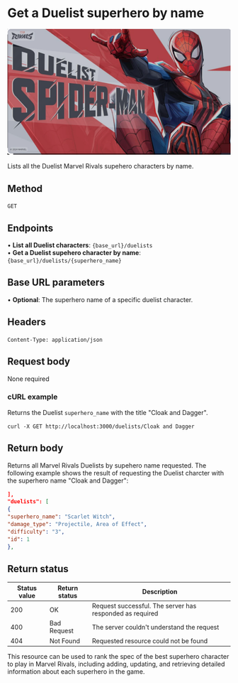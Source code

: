 # Get a Duelist superhero by name

![alt text](<../media/Duelist 2.png>)

Lists all the Duelist Marvel Rivals supehero characters by name.

## Method

`GET`

## Endpoints
•	**List all Duelist characters**: `{base_url}/duelists` <br>
•	**Get a Duelist supehero character by name**: `{base_url}/duelists/{superhero_name}`  

## Base URL parameters
•	**Optional**: The superhero name of a specific duelist character.

## Headers

`Content-Type: application/json`

## Request body

None required

### cURL example
Returns the Duelist `superhero_name` with the title "Cloak and Dagger".

```
curl -X GET http://localhost:3000/duelists/Cloak and Dagger
```

## Return body
Returns all Marvel Rivals Duelists by supehero name requested. The following example shows the result of requesting the 
Duelist charcter with the superhero name "Cloak and Dagger":

```json
],
"duelists": [
{
"superhero_name": "Scarlet Witch",
"damage_type": "Projectile, Area of Effect",
"difficulty": "3",
"id": 1
},
```

## Return status

| Status value | Return status | Description |
| ------------ | ------------- | ------------------------------------------------------------ |
| 200          | OK       | Request successful. The server has responded as required |
| 400          | Bad Request   | The server couldn't understand the request |
| 404 | Not Found | Requested resource could not be found |

This resource can be used to rank the spec of the best superhero character to play in Marvel Rivals, including adding, updating, and
retrieving detailed
information about each superhero in the game.

